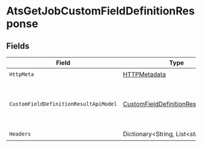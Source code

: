 # AtsGetJobCustomFieldDefinitionResponse


## Fields

| Field                                                                                                 | Type                                                                                                  | Required                                                                                              | Description                                                                                           |
| ----------------------------------------------------------------------------------------------------- | ----------------------------------------------------------------------------------------------------- | ----------------------------------------------------------------------------------------------------- | ----------------------------------------------------------------------------------------------------- |
| `HttpMeta`                                                                                            | [HTTPMetadata](../../Models/Components/HTTPMetadata.md)                                               | :heavy_check_mark:                                                                                    | N/A                                                                                                   |
| `CustomFieldDefinitionResultApiModel`                                                                 | [CustomFieldDefinitionResultApiModel](../../Models/Components/CustomFieldDefinitionResultApiModel.md) | :heavy_minus_sign:                                                                                    | The job custom field definition was retrieved.                                                        |
| `Headers`                                                                                             | Dictionary<String, List<*string*>>                                                                    | :heavy_check_mark:                                                                                    | N/A                                                                                                   |